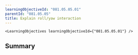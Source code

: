 ```yaml
---
learningObjectiveId: "081.05.05.01"
parentId: "081.05.05"
title: Explain roll/yaw interaction
---
```


```tsx eval
<LearningObjectives learningObjectiveId={"081.05.05.01"} />
```

## Summary
